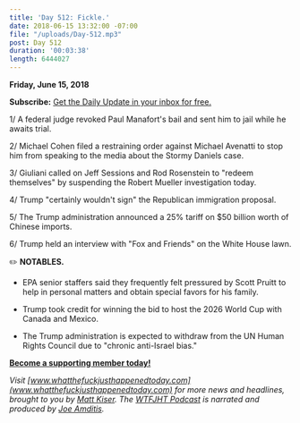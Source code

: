 ```yaml
---
title: 'Day 512: Fickle.'
date: 2018-06-15 13:32:00 -07:00
file: "/uploads/Day-512.mp3"
post: Day 512
duration: '00:03:38'
length: 6444027
---
```


**Friday, June 15, 2018**

**Subscribe:** [Get the Daily Update in your inbox for free.](https://whatthefuckjusthappenedtoday.com/subscribe/)

1/ A federal judge revoked Paul Manafort's bail and sent him to jail while he awaits trial. 

2/ Michael Cohen filed a restraining order against Michael Avenatti to stop him from speaking to the media about the Stormy Daniels case.

3/ Giuliani called on Jeff Sessions and Rod Rosenstein to "redeem themselves" by suspending the Robert Mueller investigation today.

4/ Trump "certainly wouldn't sign" the Republican immigration proposal.

5/ The Trump administration announced a 25% tariff on $50 billion worth of Chinese imports.

6/ Trump held an interview with "Fox and Friends" on the White House lawn.

✏️ **NOTABLES.**

* EPA senior staffers said they frequently felt pressured by Scott Pruitt to help in personal matters and obtain special favors for his family.

* Trump took credit for winning the bid to host the 2026 World Cup with Canada and Mexico.

* The Trump administration is expected to withdraw from the UN Human Rights Council due to "chronic anti-Israel bias."

**[Become a supporting member today!](https://whatthefuckjusthappenedtoday.com/membership/?utm_source=2017\+Donors&utm_campaign=8dccd905d9-&utm_medium=email&utm_term=0_3bd36f654c-8dccd905d9-169730397)**

*Visit [www.whatthefuckjusthappenedtoday.com](www.whatthefuckjusthappenedtoday.com) for more news and headlines, brought to you by [Matt Kiser](https://twitter.com/Matt_Kiser). The [WTFJHT Podcast](https://whatthefuckjusthappenedtoday.com/podcasts/) is narrated and produced by [Joe Amditis](https://twitter.com/jsamditis).*